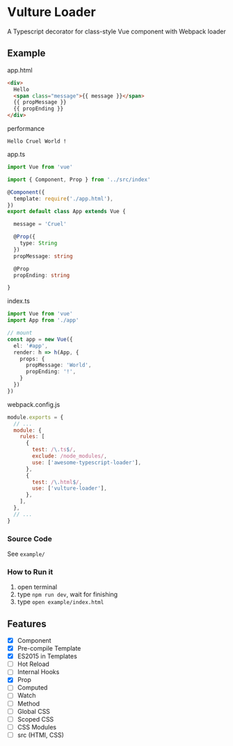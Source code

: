 
# Vulture Loader

A Typescript decorator for class-style Vue component with Webpack loader

## Example

app.html

``` html
<div>
  Hello
  <span class="message">{{ message }}</span>
  {{ propMessage }}
  {{ propEnding }}
</div>
```

performance

```
Hello Cruel World !
```

app.ts

``` typescript
import Vue from 'vue'

import { Component, Prop } from '../src/index'

@Component({
  template: require('./app.html'),
})
export default class App extends Vue {

  message = 'Cruel'

  @Prop({
    type: String
  })
  propMessage: string

  @Prop
  propEnding: string

}
```

index.ts

``` typescript
import Vue from 'vue'
import App from './app'

// mount
const app = new Vue({
  el: '#app',
  render: h => h(App, {
    props: {
      propMessage: 'World',
      propEnding: '!',
    }
  })
})
```

webpack.config.js

``` javascript
module.exports = {
  // ...
  module: {
    rules: [
      {
        test: /\.ts$/,
        exclude: /node_modules/,
        use: ['awesome-typescript-loader'],
      },
      {
        test: /\.html$/,
        use: ['vulture-loader'],
      },
    ],
  },
  // ...
}
```

### Source Code

See `example/`

### How to Run it

1. open terminal 
2. type `npm run dev`, wait for finishing
3. type `open example/index.html`

## Features

- [x] Component
- [x] Pre-compile Template
- [x] ES2015 in Templates
- [ ] Hot Reload
- [ ] Internal Hooks
- [x] Prop
- [ ] Computed
- [ ] Watch
- [ ] Method
- [ ] Global CSS
- [ ] Scoped CSS
- [ ] CSS Modules
- [ ] src (HTMl, CSS)
